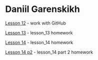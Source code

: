 

# Daniil Garenskikh

[Lesson 12](https://ghostik007.github.io/lesson_12/) - work with GitHub

[Lesson 13](https://ghostik007.github.io/lesson_13/) - lesson_13 homework

[Lesson 14](https://ghostik007.github.io/lesson_14/) - lesson_14 homework

[Lesson 14 p2](https://ghostik007.github.io/lesson_14_p2/) - lesson_14 part 2 homework


